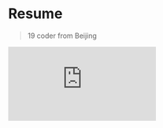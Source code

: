 # Resume

> 19 coder from Beijing

<embed src="https://colinaaa.github.io/resume/resume.pdf" type="application/pdf" />